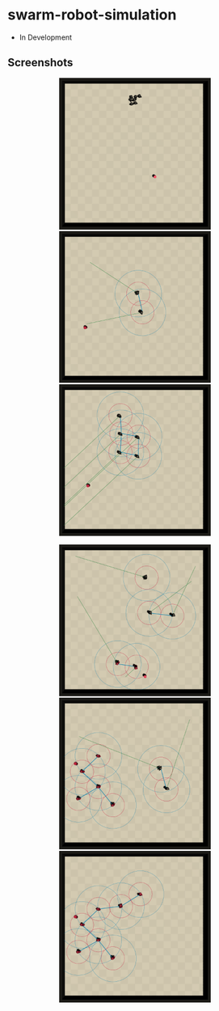 # swarm-robot-simulation

* In Development

## Screenshots

<p align="center">
  <img src="Screenshots/edited/spawn.png" width="300">
  <img src="Screenshots/edited/2robots.png" width="300">
  <img src="Screenshots/edited/Boids2.png" width="300">
</p>


<p align="center">
  <img src="Screenshots/edited/SoloCoop.png" width="300">
  <img src="Screenshots/edited/net_1.png" width="300">
  <img src="Screenshots/edited/net_2.png" width="300">
</p>


